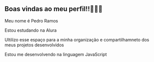 ## Boas vindas ao meu perfil!!🖤🤍🦅

Meu nome é Pedro Ramos

Estou estudando na Alura

Ultilizo esse espaço para a minha organização e compartilhamneto dos meus projetos desenvolvidos

Estou me desenvolvendo na linguagem JavaScript
